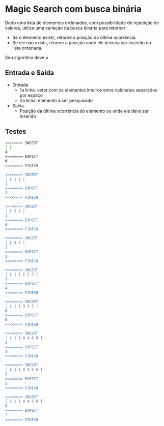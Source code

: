 # Magic Search com busca binária

Dado uma lista de elementos ordenados, com possibilidade de repetição de valores, utilize uma variação da busca binária para retornar:

- Se o elemento existir, retorne a posição da última ocorrência.
- Se ele não existir, retorne a posição onde ele deveria ser inserido na lista ordenada.

Seu algoritmo deve u

## Entrada e Saída

- Entrada
  - 1a linha: vetor com os elementos inteiros entre colchetes separados por espaço
  - 2a linha: elemento a ser pesquisado
- Saída
  - Posição da última ocorrência do elemento ou onde ele deve ser inserido

## Testes

```bash
>>>>>>>> INSERT
[ ]
4
======== EXPECT
0
<<<<<<<< FINISH

>>>>>>>> INSERT
[ 1 1 1 ]
1
======== EXPECT
2
<<<<<<<< FINISH

>>>>>>>> INSERT
[ 1 2 3 ]
1
======== EXPECT
0
<<<<<<<< FINISH

>>>>>>>> INSERT
[ 1 2 3 ]
3
======== EXPECT
2
<<<<<<<< FINISH

>>>>>>>> INSERT
[ 1 1 1 2 2 3 ]
2
======== EXPECT
4
<<<<<<<< FINISH

>>>>>>>> INSERT
[ 1 1 1 3 3 5 ]
0
======== EXPECT
0
<<<<<<<< FINISH

>>>>>>>> INSERT
[ 1 1 1 4 4 6 6 ]
2
======== EXPECT
3
<<<<<<<< FINISH

>>>>>>>> INSERT
[ 1 1 1 4 4 6 6 ]
5
======== EXPECT
5
<<<<<<<< FINISH

>>>>>>>> INSERT
[ 1 1 1 4 4 6 6 ]
8
======== EXPECT
7
<<<<<<<< FINISH

```
